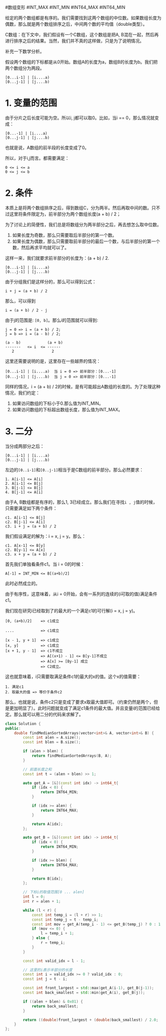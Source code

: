 
#数组变形 #INT_MAX #INT_MIN #INT64_MAX #INT64_MIN

给定的两个数组都是有序的。我们需要找到这两个数组的中位数。如果数组长度为偶数，那么就是两个数组排序之后，中间两个数的平均值（double类型）。

C数组：在下文中，我们假设有一个C数组，这个数组是把A, B混在一起，然后再进行排序之后的结果。当然，我们并不真的这样做，只是为了说明情况。


补充一下数学分析。

假设两个数组的下标都是从0开始。数组A的长度为a，数组B的长度为b。我们把两个数组分为两段。

```
[0...i-1] | [i....a)
[0...j-1] | [j....b)
```

# 1. 变量的范围

由于分片之后长度可能为空。所以i, j都可以取0。比如，当i == 0，那么情况就变成：


```
[0...-1] | [i....a)
[0...j-1] | [j....b)
```

也就是说，A数组的前半段的长度变成了0。

所以，对于i,j而言。都需要满足：

```
0 <= i <= a
0 <= j <= b
```

# 2. 条件

本质上是将两个数组排序之后，得到数组C，分为两半。然后再取中间的数。只不过这里将条件限定为，前半部分为两个数组长度(a + b) / 2；

为了讨论上的简便性，我们总是将数组分为两半部分之后，再去想怎么取中位数。

1. 如果长度为奇数，那么只需要取后半部分的第一个数。
2. 如果长度为偶数，那么只需要取前半部分的最后一个数，与后半部分的第一个数，然后再求平均就可以了。

这样一来，我们就要求前半部分的长度为：(a + b) / 2.

```
[0...i-1] | [i....a)
[0...j-1] | [j....b)
```
由于分组我们是这样分的，那么可以得到公式： 

```
i + j = (a + b) / 2
```

那么，可以得到

```
i = (a + b) / 2 - j
```

由于j的范围是: `[0, b]`。那么i的范围就可以得到:

```
j = 0 => i = (a + b) / 2;
j = b => i = (a - b) / 2;

(a - b)            (a + b)
-------   <= i  <= ------
   2                 2
```

这里还需要说明的是，这里存在一些越界的情况：

```
[0...i-1] | [i....a)  当 i = 0 => 前半部分：[0...-1]
[0...j-1] | [j....b)  当 j = 0 => 前半部分：[0...-1]
```

同样的情况，i = (a + b) / 2的时候，是有可能超出A数组的长度的。为了处理这种情况，我们约定：
1. 如果访问数组的下标小于0.那么值为INT_MIN。
2. 如果访问数组的下标超出数组长度，那么值为INT_MAX。


# 3. 二分

当分成两部分之后：

```
[0...i-1] | [i....a)
[0...j-1] | [j....b)
```

左边的`[0..i-1]`和`[0..j-1]`相当于是C数组的前半部分。那么必然要求：

```
1. A[i-1] <= A[i]
2. A[i-1] <= B[j]
3. B[j-1] <= B[j]
4. B[j-1] <= A[i]
```

由于A, B数组都是有序的，那么1, 3已经成立。那么我们在寻找`i , j`值的时候，只需要满足如下两个条件：

```
c1. A[i-1] <= B[j]
c2. B[j-1] <= A[i]
c3. i + j = (a + b) / 2
```

我们假设满足的解为：i = x, j = y。那么：
```
c1. A[x-1] <= B[y]
c2. B[y-1] <= A[x]
c3. x + y = (a + b) / 2
```



首先我们单独看条件c1。当 i = 0的时候：

```
A[-1] = INT_MIN <= B[(a+b)/2]
```

此时必然成立的。

由于有序性，这意味着，从i = 0开始，会有一系列的连续的(i可取的值)满足条件c1。

我们现在研究i已经取到了的最大的一个满足c1的可行解(i = x, j = y)。

```
[0, (a+b)/2]    => c1成立

....            => c1成立

[x - 1, y + 1]  => c1成立
[x, y]          => c1成立
[x + 1, y - 1]  => c1不成立
                => A[(x+1) - 1] <= B[y-1]不成立
                => A[x] >= [By-1] 成立
                => C2成立。
```

这也就意味着，i只需要取满足条件c1的最大的x的值。这个x的值需要：

```
1. 满足c1
2. 取最大的值 => 等价于条件c2
```

那么，也就是说，条件c2只是变成了要求x取最大值即可。（约束仍然是两个，但是更加明显了）。此时问题就变成了满足c1条件的最大值。并且变量i的范围已经给定。那么就可以用二分的代码来求解了。

```Cpp
class Solution {
public:
    double findMedianSortedArrays(vector<int>& A, vector<int>& B) {
        const int alen = A.size();
        const int blen = B.size();

        if (alen > blen) {
            return findMedianSortedArrays(B, A);
        }

        // 前面长度之和
        const int t = (alen + blen) >> 1;

        auto get_A = [&](const int idx) -> int64_t{
            if (idx < 0) {
                return INT64_MIN;
            }

            if (idx >= alen) {
                return INT64_MAX;
            }

            return A[idx];
        };

        auto get_B = [&](const int idx) -> int64_t{
            if (idx < 0) {
                return INT64_MIN;
            }

            if (idx >= blen) {
                return INT64_MAX;
            }

            return B[idx];
        };

        // 下标i的取值范围[0 ... alen]
        int l = 0;
        int r = alen + 1;

        while (l < r) {
            const int temp_i = (l + r) >> 1;
            const int temp_j = t - temp_i;
            const int mov = get_A(temp_i - 1) <= get_B(temp_j) ? 0 : 1;
            if (mov <= 0) {
                l = temp_i + 1;
            } else {
                r = temp_i;
            }
        }

        const int valid_idx = l - 1;

        // 这里的i表示半部分的长度
        const int i = valid_idx >= 0 ? valid_idx : 0;
        const int j = t - i;

        const int front_largest = std::max(get_A(i-1), get_B(j-1));
        const int back_smallest = std::min(get_A(i), get_B(j));

        if ((alen + blen) & 0x01) {
            return back_smallest;
        }

        return ((double)front_largest + (double)back_smallest) / 2.0;
    }
};
```
